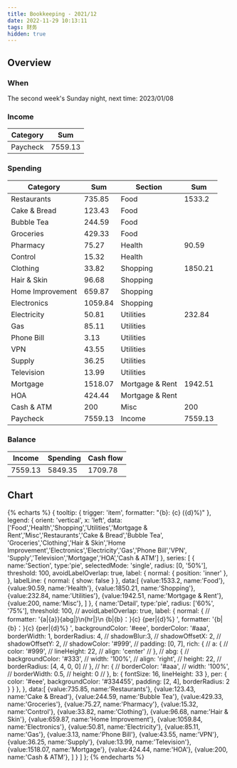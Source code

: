 ```yaml
---
title: Bookkeeping - 2021/12
date: 2022-11-29 10:13:11
tags: 财务
hidden: true
---
```


## Overview

### When

The second week's Sunday night, next time: 2023/01/08

### Income

| Category         | Sum     |
| ---------------- | ------- |
| Paycheck         | 7559.13 |

### Spending

| Category         | Sum     | Section         | Sum     |
| ---------------- | ------- | --------------- | ------- |
| Restaurants      | 735.85  | Food            | 1533.2  |
| Cake & Bread     | 123.43  | Food            |         |
| Bubble Tea       | 244.59  | Food            |         |
| Groceries        | 429.33  | Food            |         |
| Pharmacy         | 75.27   | Health          | 90.59   |
| Control          | 15.32   | Health          |         |
| Clothing         | 33.82   | Shopping        | 1850.21 |
| Hair & Skin      | 96.68   | Shopping        |         |
| Home Improvement | 659.87  | Shopping        |         |
| Electronics      | 1059.84 | Shopping        |         |
| Electricity      | 50.81   | Utilities       | 232.84  |
| Gas              | 85.11   | Utilities       |         |
| Phone Bill       | 3.13    | Utilities       |         |
| VPN              | 43.55   | Utilities       |         |
| Supply           | 36.25   | Utilities       |         |
| Television       | 13.99   | Utilities       |         |
| Mortgage         | 1518.07 | Mortgage & Rent | 1942.51 |
| HOA              | 424.44  | Mortgage & Rent |         |
| Cash & ATM       | 200     | Misc            | 200     |
| Paycheck         | 7559.13 | Income          | 7559.13 |

### Balance

| Income    | Spending  | Cash flow     |
| --------- | --------- | ------------- |
| 7559.13   | 5849.35   | 1709.78       |

## Chart

{% echarts %}
{
    tooltip: {
        trigger: 'item',
        formatter: "{b}: {c} ({d}%)"
    },
    legend: {
        orient: 'vertical',
        x: 'left',
        data:['Food','Health','Shopping','Utilities','Mortgage & Rent','Misc','Restaurants','Cake & Bread','Bubble Tea',
        'Groceries','Clothing','Hair & Skin','Home Improvement','Electronics','Electricity','Gas','Phone Bill','VPN',
        'Supply','Television','Mortgage','HOA','Cash & ATM']
    },
    series: [
        {
            name:'Section',
            type:'pie',
            selectedMode: 'single',
            radius: [0, '50%'],
            threshold: 100,
            avoidLabelOverlap: true,
            label: {
                normal: {
                    position: 'inner'
                },
            },
            labelLine: {
                normal: {
                    show: false
                }
            },
            data:[
                {value:1533.2, name:'Food'},
                {value:90.59, name:'Health'},
                {value:1850.21, name:'Shopping'},
                {value:232.84, name:'Utilities'},
                {value:1942.51, name:'Mortgage & Rent'},
                {value:200, name:'Misc'},
            ]
        },
        {
            name:'Detail',
            type:'pie',
            radius: ['60%', '75%'],
            threshold: 100,
            // avoidLabelOverlap: true,
            label: {
                normal: {
                    // formatter: '{a|{a}}{abg|}\n{hr|}\n  {b|{b}：}{c}  {per|{d}%}  ',
                    formatter: '{b|{b}：}{c}  {per|{d}%}  ',
                    backgroundColor: '#eee',
                    borderColor: '#aaa',
                    borderWidth: 1,
                    borderRadius: 4,
                    // shadowBlur:3,
                    // shadowOffsetX: 2,
                    // shadowOffsetY: 2,
                    // shadowColor: '#999',
                    // padding: [0, 7],
                    rich: {
                        // a: {
                        //    color: '#999',
                        //    lineHeight: 22,
                        //    align: 'center'
                        // },
                        // abg: {
                        //     backgroundColor: '#333',
                        //     width: '100%',
                        //     align: 'right',
                        //     height: 22,
                        //     borderRadius: [4, 4, 0, 0]
                        // },
                        // hr: {
                        //    borderColor: '#aaa',
                        //    width: '100%',
                        //    borderWidth: 0.5,
                        //    height: 0
                        // },
                        b: {
                            fontSize: 16,
                            lineHeight: 33
                        },
                        per: {
                            color: '#eee',
                            backgroundColor: '#334455',
                            padding: [2, 4],
                            borderRadius: 2
                        }
                    }
                },
            },
            data:[
                {value:735.85, name:'Restaurants'},
                {value:123.43, name:'Cake & Bread'},
                {value:244.59, name:'Bubble Tea'},
                {value:429.33, name:'Groceries'},
                {value:75.27, name:'Pharmacy'},
                {value:15.32, name:'Control'},
                {value:33.82, name:'Clothing'},
                {value:96.68, name:'Hair & Skin'},
                {value:659.87, name:'Home Improvement'},
                {value:1059.84, name:'Electronics'},
                {value:50.81, name:'Electricity'},
                {value:85.11, name:'Gas'},
                {value:3.13, name:'Phone Bill'},
                {value:43.55, name:'VPN'},
                {value:36.25, name:'Supply'},
                {value:13.99, name:'Television'},
                {value:1518.07, name:'Mortgage'},
                {value:424.44, name:'HOA'},
                {value:200, name:'Cash & ATM'},
            ]
        }
    ]
};
{% endecharts %}